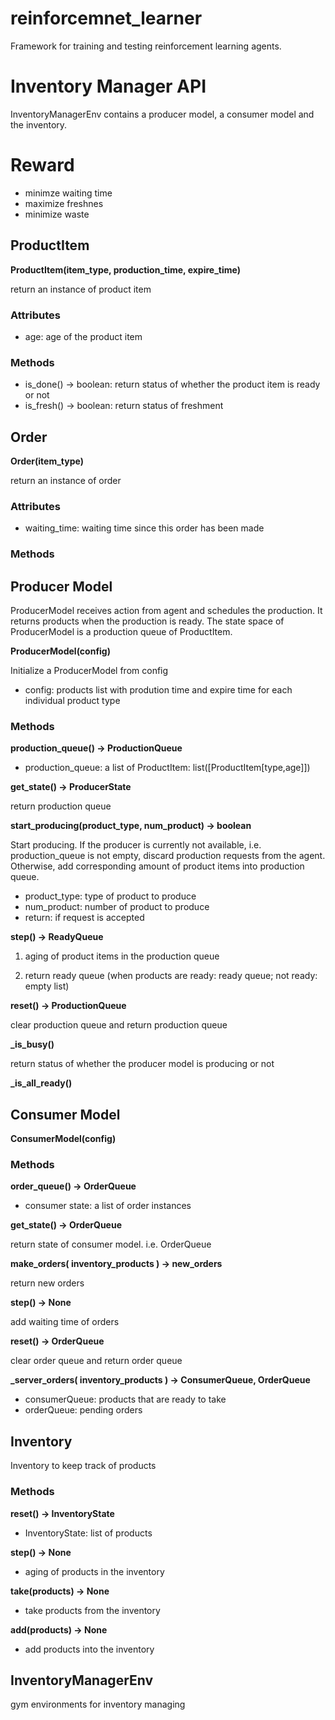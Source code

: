 # reinforcemnet_learner

Framework for training and testing reinforcement learning agents.



# Inventory Manager API

InventoryManagerEnv contains a producer model, a consumer model and the inventory.


# Reward
- minimze waiting time
- maximize freshnes
- minimize waste


## ProductItem
**ProductItem(item_type, production_time, expire_time)**

return an instance of product item

### Attributes
- age: age of the product item

### Methods
- is_done() -> boolean: return status of whether the product item is ready or not
- is_fresh() -> boolean: return status of freshment


## Order
**Order(item_type)**

return an instance of order

### Attributes
- waiting_time: waiting time since this order has been made

### Methods


## Producer Model
ProducerModel receives action from agent and schedules the production. It returns products when the production is ready. The state space of ProducerModel is a production queue of ProductItem.

**ProducerModel(config)**

Initialize a ProducerModel from config

- config: products list with prodution time and expire time for each individual product type

### Methods

**production_queue() -> ProductionQueue**

- production_queue: a list of ProductItem: list([ProductItem[type,age]])

**get_state() -> ProducerState**

return production queue

**start_producing(product_type, num_product) -> boolean**

Start producing. If the producer is currently not available, i.e. production_queue is not empty, discard production requests from the agent. Otherwise, add corresponding amount of product items into production queue.

- product_type: type of product to produce
- num_product: number of product to produce
- return: if request is accepted

**step() -> ReadyQueue**

1. aging of product items in the production queue

2. return ready queue (when products are ready: ready queue; not ready: empty list)

**reset() -> ProductionQueue**

clear production queue and return production queue

**_is_busy()**

return status of whether the producer model is producing or not

**_is_all_ready()**

## Consumer Model

**ConsumerModel(config)**

### Methods

**order_queue() -> OrderQueue**

- consumer state: a list of order instances

**get_state() -> OrderQueue**

return state of consumer model. i.e. OrderQueue

**make_orders( inventory_products ) -> new_orders**

return new orders

**step() -> None**

add waiting time of orders

**reset() -> OrderQueue**

clear order queue and return order queue

**_server_orders( inventory_products ) -> ConsumerQueue, OrderQueue**

- consumerQueue: products that are ready to take
- orderQueue: pending orders


## Inventory

Inventory to keep track of products

### Methods

**reset() -> InventoryState**

- InventoryState: list of products

**step() -> None**

- aging of products in the inventory

**take(products) -> None**

- take products from the inventory

**add(products) -> None**

- add products into the inventory

## InventoryManagerEnv

gym environments for inventory managing

